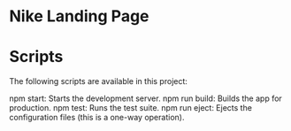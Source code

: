 # Nike Landing Page



# Scripts

The following scripts are available in this project:

npm start: Starts the development server.
npm run build: Builds the app for production.
npm test: Runs the test suite.
npm run eject: Ejects the configuration files (this is a one-way operation).
